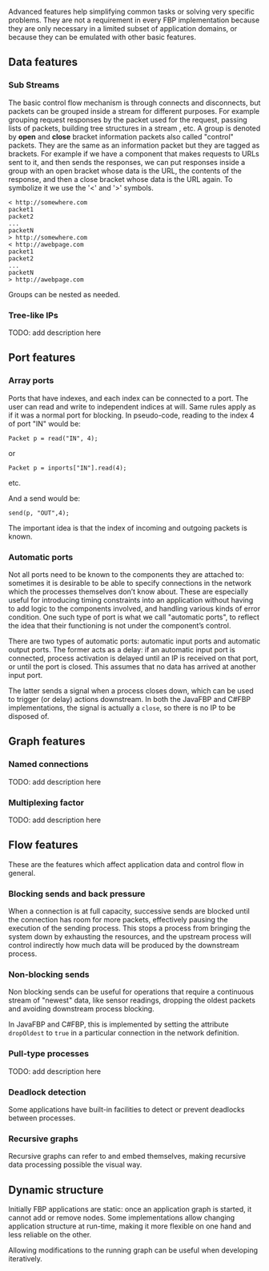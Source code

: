 Advanced features help simplifying common tasks or solving very specific problems. They are not a requirement in every FBP implementation because they are only necessary in a limited subset of application domains, or because they can be emulated with other basic features.

## Data features

### Sub Streams

The basic control flow mechanism is through connects and disconnects, but packets can be grouped inside a stream for different purposes. For example grouping request responses by the packet used for the request, passing lists of packets, building tree structures in a stream , etc.
A group is denoted by **open** and **close** bracket information packets also called "control" packets. They are the same as an information packet but they are tagged as brackets. For example if we have a component that makes requests to URLs sent to it, and then sends the responses, we can put responses inside a group with an open bracket whose data is the URL, the contents of the response, and then a close bracket whose data is the URL again.
To symbolize it we use the '<' and '>' symbols.
    
    < http://somewhere.com
    packet1
    packet2
    ...
    packetN
    > http://somewhere.com
    < http://awebpage.com
    packet1
    packet2
    ...
    packetN
    > http://awebpage.com

Groups can be nested as needed.

### Tree-like IPs

TODO: add description here

## Port features

### Array ports

Ports that have indexes, and each index can be connected to a port. The user can read and write to independent indices at will. Same rules apply as if it was a normal port for blocking.
In pseudo-code, reading to the index 4 of port "IN" would be:

`Packet p = read("IN", 4);`

or

`Packet p = inports["IN"].read(4);`

etc.

And a send would be:

`send(p, "OUT",4);`

The important idea is that the index of incoming and outgoing packets is known.

### Automatic ports

Not all ports need to be known to the components they are attached to: sometimes it is desirable to be able to specify connections in the network which the processes themselves don’t know about. These are especially useful for introducing timing constraints into an application without having to add logic to the components involved, and handling various kinds of error condition. One such type of port is what we call "automatic ports", to reflect the idea that their functioning is not under the component’s control.

There are two types of automatic ports: automatic input ports and automatic output ports.  The former acts as a delay: if an automatic input port is connected, process activation is delayed until an IP is received on that port, or until the port is closed. This assumes that no data has arrived at another input port.

The latter sends a signal when a process closes down, which can be used to trigger (or delay) actions downstream.  In both the JavaFBP and C#FBP implementations, the signal is actually a `close`, so there is no IP to be disposed of.

## Graph features

### Named connections

TODO: add description here

### Multiplexing factor

TODO: add description here

## Flow features

These are the features which affect application data and control flow in general.

### Blocking sends and back pressure

When a connection is at full capacity, successive sends are blocked until the connection has room for more packets, effectively pausing the execution of the sending process. This stops a process from bringing the system down by exhausting the resources, and the upstream process will control indirectly how much data will be produced by the downstream process.


### Non-blocking sends

Non blocking sends can be useful for operations that require a continuous stream of "newest" data, like sensor readings, dropping the oldest packets and avoiding downstream process blocking.

In JavaFBP and C#FBP, this is implemented by setting the attribute `dropOldest` to `true` in a particular connection in the network definition.

### Pull-type processes

TODO: add description here

### Deadlock detection

Some applications have built-in facilities to detect or prevent deadlocks between processes.

### Recursive graphs

Recursive graphs can refer to and embed themselves, making recursive data processing possible the visual way.

## Dynamic structure

Initially FBP applications are static: once an application graph is started, it cannot add or remove nodes. Some implementations allow changing application structure at run-time, making it more flexible on one hand and less reliable on the other.

Allowing modifications to the running graph can be useful when developing iteratively.